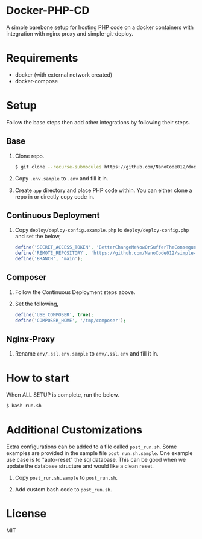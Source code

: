 # Docker-PHP-CD

A simple barebone setup for hosting PHP code on a docker containers with integration with nginx proxy and simple-git-deploy.


# Requirements

- docker (with external network created)
- docker-compose


# Setup

Follow the base steps then add other integrations by following their steps.

## Base

1. Clone repo.
    ```bash
    $ git clone --recurse-submodules https://github.com/NanoCode012/docker-php-cd.git
    ```
1. Copy `.env.sample` to `.env` and fill it in.

1. Create `app` directory and place PHP code within. You can either clone a repo in or directly copy code in.

## Continuous Deployment

1. Copy `deploy/deploy-config.example.php` to `deploy/deploy-config.php` and set the below,

    ```php
    define('SECRET_ACCESS_TOKEN', 'BetterChangeMeNowOrSufferTheConsequences');
    define('REMOTE_REPOSITORY', 'https://github.com/NanoCode012/simple-php-git-deploy.git');
    define('BRANCH', 'main');
    ```

## Composer

1. Follow the Continuous Deployment steps above.

1. Set the following,

    ```php
    define('USE_COMPOSER', true);
    define('COMPOSER_HOME', '/tmp/composer');
    ```

## Nginx-Proxy
1. Rename `env/.ssl.env.sample` to `env/.ssl.env` and fill it in.


# How to start

When ALL SETUP is complete, run the below.

```bash
$ bash run.sh
```


# Additional Customizations

Extra configurations can be added to a file called `post_run.sh`. Some examples are provided in the sample file `post_run.sh.sample`. 
One example use case is to "auto-reset" the sql database. This can be good when we update the database structure and would like a clean reset.

1. Copy `post_run.sh.sample` to `post_run.sh`.

1. Add custom bash code to `post_run.sh`.


# License
MIT
